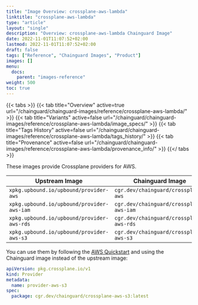```yaml
---
title: "Image Overview: crossplane-aws-lambda"
linktitle: "crossplane-aws-lambda"
type: "article"
layout: "single"
description: "Overview: crossplane-aws-lambda Chainguard Image"
date: 2022-11-01T11:07:52+02:00
lastmod: 2022-11-01T11:07:52+02:00
draft: false
tags: ["Reference", "Chainguard Images", "Product"]
images: []
menu:
  docs:
    parent: "images-reference"
weight: 500
toc: true
---
```


{{< tabs >}}
{{< tab title="Overview" active=true url="/chainguard/chainguard-images/reference/crossplane-aws-lambda/" >}}
{{< tab title="Variants" active=false url="/chainguard/chainguard-images/reference/crossplane-aws-lambda/image_specs/" >}}
{{< tab title="Tags History" active=false url="/chainguard/chainguard-images/reference/crossplane-aws-lambda/tags_history/" >}}
{{< tab title="Provenance" active=false url="/chainguard/chainguard-images/reference/crossplane-aws-lambda/provenance_info/" >}}
{{</ tabs >}}



These images provide Crossplane providers for AWS.

| Upstream Image | Chainguard Image |
| -------------- | ---------------- |
| `xpkg.upbound.io/upbound/provider-aws` | `cgr.dev/chainguard/crossplane-aws` |
| `xpkg.upbound.io/upbound/provider-aws-iam` | `cgr.dev/chainguard/crossplane-aws-iam` |
| `xpkg.upbound.io/upbound/provider-aws-rds` | `cgr.dev/chainguard/crossplane-aws-rds` |
| `xpkg.upbound.io/upbound/provider-aws-s3` | `cgr.dev/chainguard/crossplane-aws-s3` |

You can use them by following the [AWS Quickstart](https://docs.crossplane.io/latest/getting-started/provider-aws/) and using the Chainguard image instead of the upstream image:

```yaml
apiVersion: pkg.crossplane.io/v1
kind: Provider
metadata:
  name: provider-aws-s3
spec:
  package: cgr.dev/chainguard/crossplane-aws-s3:latest
```


